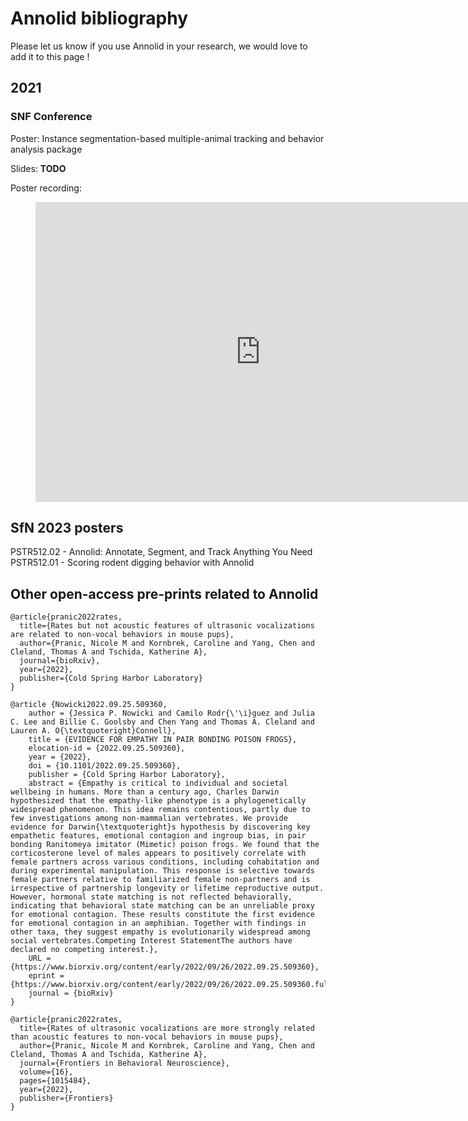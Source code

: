 # Annolid bibliography

Please let us know if you use Annolid in your research, we would love to add it to this page !

## 2021

### SNF Conference
Poster: Instance segmentation-based multiple-animal tracking and behavior analysis package

Slides:
__TODO__

Poster recording:
<figure class="video_container">
  <iframe width="720" height="480" src="https://www.youtube.com/embed/tVIE6vG9Gao" frameborder="0" allowfullscreen="true"> </iframe>
</figure>

## SfN 2023 posters
PSTR512.02 - Annolid: Annotate, Segment, and Track Anything You Need
PSTR512.01 - Scoring rodent digging behavior with Annolid

## Other open-access pre-prints related to Annolid

```
@article{pranic2022rates,
  title={Rates but not acoustic features of ultrasonic vocalizations are related to non-vocal behaviors in mouse pups},
  author={Pranic, Nicole M and Kornbrek, Caroline and Yang, Chen and Cleland, Thomas A and Tschida, Katherine A},
  journal={bioRxiv},
  year={2022},
  publisher={Cold Spring Harbor Laboratory}
}

@article {Nowicki2022.09.25.509360,
	author = {Jessica P. Nowicki and Camilo Rodr{\'\i}guez and Julia C. Lee and Billie C. Goolsby and Chen Yang and Thomas A. Cleland and Lauren A. O{\textquoteright}Connell},
	title = {EVIDENCE FOR EMPATHY IN PAIR BONDING POISON FROGS},
	elocation-id = {2022.09.25.509360},
	year = {2022},
	doi = {10.1101/2022.09.25.509360},
	publisher = {Cold Spring Harbor Laboratory},
	abstract = {Empathy is critical to individual and societal wellbeing in humans. More than a century ago, Charles Darwin hypothesized that the empathy-like phenotype is a phylogenetically widespread phenomenon. This idea remains contentious, partly due to few investigations among non-mammalian vertebrates. We provide evidence for Darwin{\textquoteright}s hypothesis by discovering key empathetic features, emotional contagion and ingroup bias, in pair bonding Ranitomeya imitator (Mimetic) poison frogs. We found that the corticosterone level of males appears to positively correlate with female partners across various conditions, including cohabitation and during experimental manipulation. This response is selective towards female partners relative to familiarized female non-partners and is irrespective of partnership longevity or lifetime reproductive output. However, hormonal state matching is not reflected behaviorally, indicating that behavioral state matching can be an unreliable proxy for emotional contagion. These results constitute the first evidence for emotional contagion in an amphibian. Together with findings in other taxa, they suggest empathy is evolutionarily widespread among social vertebrates.Competing Interest StatementThe authors have declared no competing interest.},
	URL = {https://www.biorxiv.org/content/early/2022/09/26/2022.09.25.509360},
	eprint = {https://www.biorxiv.org/content/early/2022/09/26/2022.09.25.509360.full.pdf},
	journal = {bioRxiv}
}

@article{pranic2022rates,
  title={Rates of ultrasonic vocalizations are more strongly related than acoustic features to non-vocal behaviors in mouse pups},
  author={Pranic, Nicole M and Kornbrek, Caroline and Yang, Chen and Cleland, Thomas A and Tschida, Katherine A},
  journal={Frontiers in Behavioral Neuroscience},
  volume={16},
  pages={1015484},
  year={2022},
  publisher={Frontiers}
}
```